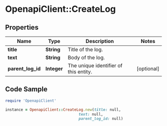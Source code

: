 # OpenapiClient::CreateLog

## Properties

Name | Type | Description | Notes
------------ | ------------- | ------------- | -------------
**title** | **String** | Title of the log. | 
**text** | **String** | Body of the log. | 
**parent_log_id** | **Integer** | The unique identifier of this entity. | [optional] 

## Code Sample

```ruby
require 'OpenapiClient'

instance = OpenapiClient::CreateLog.new(title: null,
                                 text: null,
                                 parent_log_id: null)
```


